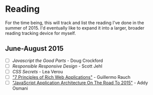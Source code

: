 # Reading
For the time being, this will track and list the reading I've done in the summer of 2015. I'd eventually like to expand it into a larger, broader reading tracking device for myself.

## June-August 2015
* [ ] *Javascript the Good Parts* - Doug Crockford
* [ ] *Responsible Responsive Design* - Scott Jehl
* [ ] *CSS Secrets* - Lea Verou
* [ ] ["7 Principles of Rich Web Applications"](http://rauchg.com/2014/7-principles-of-rich-web-applications/) - Guillermo Rauch
* [ ] ["JavaScript Application Architecture On The Road To 2015"](https://medium.com/dev-channel/javascript-application-architecture-on-the-road-to-2015-d8125811101b) - Addy Osmani
